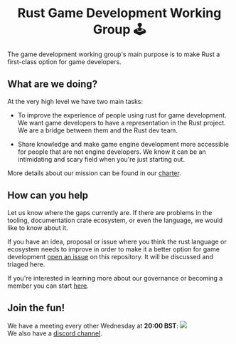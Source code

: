 
<div align="center">
  <h1>Rust Game Development Working Group 🕹️</h1>
</div>

The game development working group's main purpose is to make Rust a first-class option for game developers.

## What are we doing?

At the very high level we have two main tasks:

* To improve the experience of people using rust for game development. 
We want game developers to have a representation in the Rust project.
We are a bridge between them and the Rust dev team.

* Share knowledge and make game engine development more accessible for people that are not engine developers. We know it can be an intimidating and scary field when you're just starting out.

More details about our mission can be found in our [charter](charter.md).

## How can you help

Let us know where the gaps currently are. If there are problems in the tooling, documentation crate ecosystem, or even the language, we would like to know about it.

If you have an idea, proposal or issue where you think the rust language or ecosystem needs to improve in order to make it a better option for game development [open an issue][issue] on this repository. It will be discussed and triaged here.

If you're interested in learning more about our governance or becoming a member you can start [here](GOVERNANCE.md).

## Join the fun!

We have a meeting every other Wednesday at **20:00 BST**: <a target="_blank" href="https://calendar.google.com/event?action=TEMPLATE&amp;tmeid=MWgxZnN2cWR2NjBhZGlhODBwNXRoc3RrMDBfMjAxOTA3MTBUMTkwMDAwWiAxM3JhM3R1ZXFrcWJmZnBmMmc1NmZvMmN0c0Bn&amp;tmsrc=13ra3tueqkqbffpf2g56fo2cts%40group.calendar.google.com"><img border="0" src="https://www.google.com/calendar/images/ext/gc_button1_en.gif"></a>    
We also have a [discord channel][discord].

[issue]: https://github.com/rust-gamedev/wg/issues/new
[discord]: https://discord.gg/j6QJsMd
